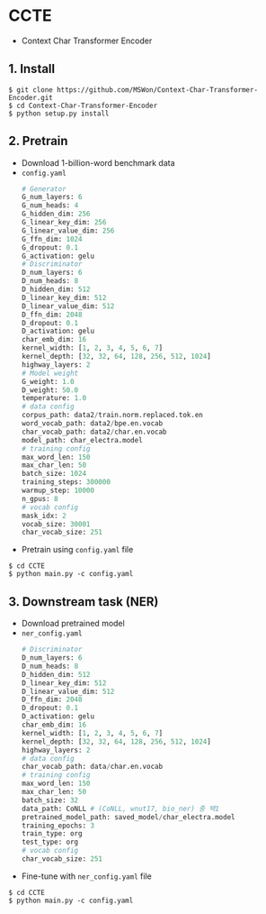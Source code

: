 # CCTE
- Context Char Transformer Encoder

## 1. Install

```
$ git clone https://github.com/MSWon/Context-Char-Transformer-Encoder.git
$ cd Context-Char-Transformer-Encoder
$ python setup.py install
```

## 2. Pretrain

- Download 1-billion-word benchmark data
- `config.yaml`
  ```python
  # Generator
  G_num_layers: 6
  G_num_heads: 4
  G_hidden_dim: 256
  G_linear_key_dim: 256
  G_linear_value_dim: 256
  G_ffn_dim: 1024
  G_dropout: 0.1
  G_activation: gelu
  # Discriminator
  D_num_layers: 6
  D_num_heads: 8
  D_hidden_dim: 512
  D_linear_key_dim: 512
  D_linear_value_dim: 512
  D_ffn_dim: 2048
  D_dropout: 0.1
  D_activation: gelu
  char_emb_dim: 16
  kernel_width: [1, 2, 3, 4, 5, 6, 7]
  kernel_depth: [32, 32, 64, 128, 256, 512, 1024]
  highway_layers: 2
  # Model weight
  G_weight: 1.0
  D_weight: 50.0
  temperature: 1.0
  # data config
  corpus_path: data2/train.norm.replaced.tok.en
  word_vocab_path: data2/bpe.en.vocab
  char_vocab_path: data2/char.en.vocab
  model_path: char_electra.model
  # training config
  max_word_len: 150
  max_char_len: 50
  batch_size: 1024
  training_steps: 300000
  warmup_step: 10000
  n_gpus: 8
  # vocab config
  mask_idx: 2
  vocab_size: 30001
  char_vocab_size: 251  
  ```
- Pretrain using `config.yaml` file

```
$ cd CCTE
$ python main.py -c config.yaml
```

## 3. Downstream task (NER)

- Download pretrained model
- `ner_config.yaml`
  ```python
  # Discriminator
  D_num_layers: 6
  D_num_heads: 8
  D_hidden_dim: 512
  D_linear_key_dim: 512
  D_linear_value_dim: 512
  D_ffn_dim: 2048
  D_dropout: 0.1
  D_activation: gelu
  char_emb_dim: 16
  kernel_width: [1, 2, 3, 4, 5, 6, 7]
  kernel_depth: [32, 32, 64, 128, 256, 512, 1024]
  highway_layers: 2
  # data config
  char_vocab_path: data/char.en.vocab
  # training config
  max_word_len: 150
  max_char_len: 50
  batch_size: 32
  data_path: CoNLL # (CoNLL, wnut17, bio_ner) 중 택1
  pretrained_model_path: saved_model/char_electra.model
  training_epochs: 3
  train_type: org
  test_type: org
  # vocab config
  char_vocab_size: 251
  ```
- Fine-tune with `ner_config.yaml` file

```
$ cd CCTE
$ python main.py -c config.yaml
```
